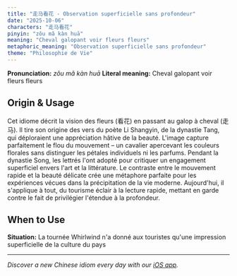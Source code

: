 ```yaml
---
title: "走马看花 - Observation superficielle sans profondeur"
date: "2025-10-06"
characters: "走马看花"
pinyin: "zǒu mǎ kàn huā"
meaning: "Cheval galopant voir fleurs fleurs"
metaphoric_meaning: "Observation superficielle sans profondeur"
theme: "Philosophie de Vie"
---
```


**Pronunciation:** *zǒu mǎ kàn huā*
**Literal meaning:** Cheval galopant voir fleurs fleurs

## Origin & Usage

Cet idiome décrit la vision des fleurs (看花) en passant au galop à cheval (走马). Il tire son origine des vers du poète Li Shangyin, de la dynastie Tang, qui déploraient une appréciation hâtive de la beauté. L'image capture parfaitement le flou du mouvement – un cavalier apercevant les couleurs florales sans distinguer les pétales individuels ni les parfums. Pendant la dynastie Song, les lettrés l'ont adopté pour critiquer un engagement superficiel envers l'art et la littérature. Le contraste entre le mouvement rapide et la beauté délicate crée une métaphore parfaite pour les expériences vécues dans la précipitation de la vie moderne. Aujourd'hui, il s'applique à tout, du tourisme éclair à la lecture rapide, mettant en garde contre le fait de privilégier l'étendue à la profondeur.

## When to Use

**Situation:** La tournée Whirlwind n'a donné aux touristes qu'une impression superficielle de la culture du pays

---

*Discover a new Chinese idiom every day with our [iOS app](https://apps.apple.com/us/app/daily-chinese-idioms/id6740611324).*
